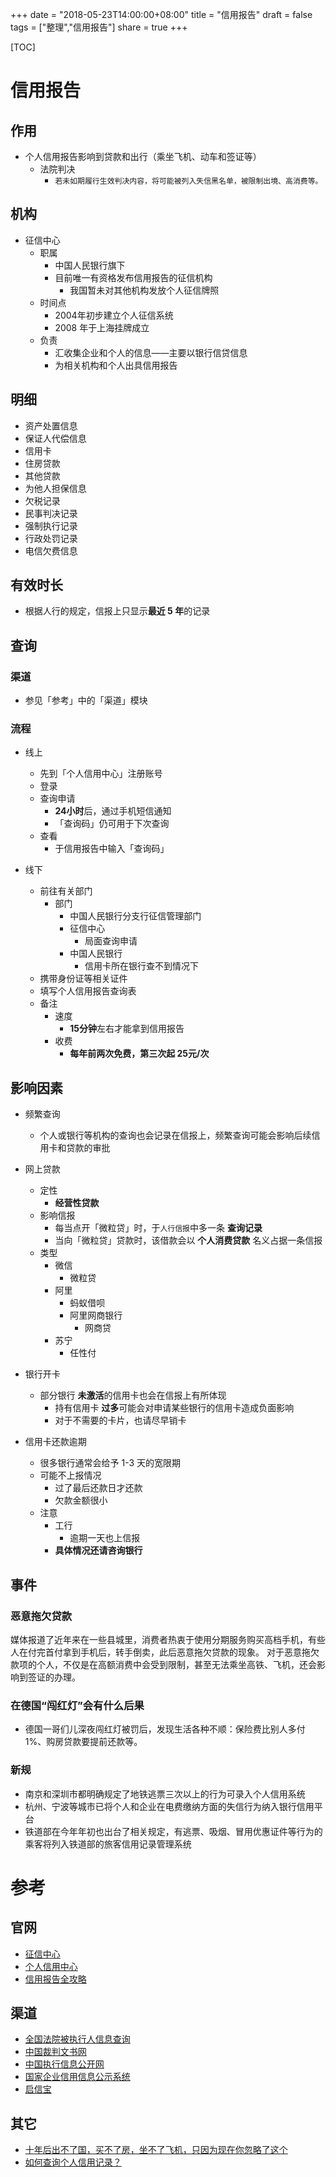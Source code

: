 +++
date = "2018-05-23T14:00:00+08:00"
title = "信用报告"
draft = false
tags = ["整理","信用报告"]
share = true
+++

[TOC]

# 信用报告
## 作用
- 个人信用报告影响到贷款和出行（乘坐飞机、动车和签证等）
	- 法院判决
		- `若未如期履行生效判决内容，将可能被列入失信黑名单，被限制出境、高消费等。`


## 机构
- 征信中心
	- 职属
		- 中国人民银行旗下
		- 目前唯一有资格发布信用报告的征信机构
			- 我国暂未对其他机构发放个人征信牌照
	- 时间点
		- 2004年初步建立个人征信系统
		- 2008 年于上海挂牌成立
	- 负责
		- 汇收集企业和个人的信息——主要以银行信贷信息
		- 为相关机构和个人出具信用报告


## 明细
- 资产处置信息
- 保证人代偿信息
- 信用卡
- 住房贷款
- 其他贷款
- 为他人担保信息
- 欠税记录
- 民事判决记录
- 强制执行记录
- 行政处罚记录
- 电信欠费信息

## 有效时长
- 根据人行的规定，信报上只显示**最近 5 年**的记录


## 查询
### 渠道
- 参见「参考」中的「渠道」模块

### 流程
- 线上
	- 先到「个人信用中心」注册账号
	- 登录
	- 查询申请
		- **24小时**后，通过手机短信通知
		- 「查询码」仍可用于下次查询
	- 查看
		- 于信用报告中输入「查询码」

- 线下
	- 前往有关部门
		- 部门
			- 中国人民银行分支行征信管理部门
			- 征信中心
				- 局面查询申请
			- 中国人民银行
				- 信用卡所在银行查不到情况下
	- 携带身份证等相关证件
	- 填写个人信用报告查询表
	- 备注
		- 速度
			- **15分钟**左右才能拿到信用报告
		- 收费
			- **每年前两次免费，第三次起 25元/次**

## 影响因素
- 频繁查询
	- 个人或银行等机构的查询也会记录在信报上，频繁查询可能会影响后续信用卡和贷款的审批

- 网上贷款
	- 定性
		- **经营性贷款**
	- 影响信报
		- 每当点开「微粒贷」时，于`人行信报`中多一条 **查询记录**
		- 当向「微粒贷」贷款时，该借款会以 **个人消费贷款** 名义占据一条信报
	- 类型
		- 微信
			- 微粒贷
		- 阿里
			- 蚂蚁借呗
			- 阿里网商银行
				- 网商贷
		- 苏宁
			- 任性付

- 银行开卡
	- 部分银行 **未激活**的信用卡也会在信报上有所体现
		- 持有信用卡 **过多**可能会对申请某些银行的信用卡造成负面影响
		- 对于不需要的卡片，也请尽早销卡

- 信用卡还款逾期
	- 很多银行通常会给予 1-3 天的宽限期
	- 可能不上报情况
		- 过了最后还款日才还款
		- 欠款金额很小
	- 注意
		- 工行
			- 逾期一天也上信报
		- **具体情况还请咨询银行**


## 事件
### 恶意拖欠贷款
>
媒体报道了近年来在一些县城里，消费者热衷于使用分期服务购买高档手机，有些人在付完首付拿到手机后，转手倒卖，此后恶意拖欠贷款的现象。
对于恶意拖欠款项的个人，不仅是在高额消费中会受到限制，甚至无法乘坐高铁、飞机，还会影响到签证的办理。

### 在德国“闯红灯”会有什么后果
- 德国一哥们儿深夜闯红灯被罚后，发现生活各种不顺：保险费比别人多付1%、购房贷款要提前还款等。

### 新规
- 南京和深圳市都明确规定了地铁逃票三次以上的行为可录入个人信用系统
- 杭州、宁波等城市已将个人和企业在电费缴纳方面的失信行为纳入银行信用平台
- 铁道部在今年年初也出台了相关规定，有逃票、吸烟、冒用优惠证件等行为的乘客将列入铁道部的旅客信用记录管理系统



# 参考
## 官网
- [征信中心](http://www.pbccrc.org.cn/)
- [个人信用中心](https://ipcrs.pbccrc.org.cn/)
- [信用报告全攻略](http://www.pbccrc.org.cn/zxzx/jgyhfw/201506/41b6c0f430e0405aaca371e9a837a9a8/files/8571efbe9b36491e8fdd7412f1529847.pdf)

## 渠道
- [全国法院被执行人信息查询](http://zhixing.court.gov.cn/search/)
- [中国裁判文书网](http://wenshu.court.gov.cn/)
- [中国执行信息公开网](http://shixin.court.gov.cn/?from=singlemessage&isappinstalled=0#rd)
- [国家企业信用信息公示系统](http://www.gsxt.gov.cn/index.html)
- [启信宝](https://www.qixin.com/)


## 其它
- [十年后出不了国，买不了房，坐不了飞机，只因为现在你忽略了这个](http://www.ifanr.com/805469)
- [如何查询个人信用记录？](https://www.zhihu.com/question/19663951)
